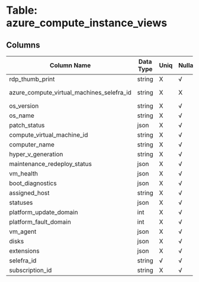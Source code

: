 # Table: azure_compute_instance_views

## Columns 

|  Column Name   |  Data Type  | Uniq | Nullable | Description | 
|  ----  | ----  | ----  | ----  | ---- | 
| rdp_thumb_print | string | X | √ |  | 
| azure_compute_virtual_machines_selefra_id | string | X | X | fk to azure_compute_virtual_machines.selefra_id | 
| os_version | string | X | √ |  | 
| os_name | string | X | √ |  | 
| patch_status | json | X | √ |  | 
| compute_virtual_machine_id | string | X | √ |  | 
| computer_name | string | X | √ |  | 
| hyper_v_generation | string | X | √ |  | 
| maintenance_redeploy_status | json | X | √ |  | 
| vm_health | json | X | √ |  | 
| boot_diagnostics | json | X | √ |  | 
| assigned_host | string | X | √ |  | 
| statuses | json | X | √ |  | 
| platform_update_domain | int | X | √ |  | 
| platform_fault_domain | int | X | √ |  | 
| vm_agent | json | X | √ |  | 
| disks | json | X | √ |  | 
| extensions | json | X | √ |  | 
| selefra_id | string | √ | √ | random id | 
| subscription_id | string | X | √ |  | 


